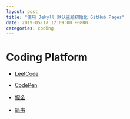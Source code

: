 ```yaml
---
layout: post
title: "使用 Jekyll 默认主题初始化 GitHub Pages"
date: 2019-05-17 12:09:00 +0800
categories: coding
---
```


# Coding Platform

- [LeetCode](https://leetcode.com/)
- [CodePen](https://codepen.io/)

- [掘金](https://juejin.im/timeline)
- [简书](https://www.jianshu.com/)
